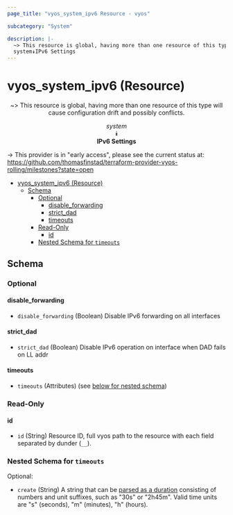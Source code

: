 ```yaml
---
page_title: "vyos_system_ipv6 Resource - vyos"

subcategory: "System"

description: |-
  ~> This resource is global, having more than one resource of this type will cause configuration drift and possibly conflicts.
  system⯯IPv6 Settings
---
```


# vyos_system_ipv6 (Resource)
<center>

~> This resource is global, having more than one resource of this type will cause configuration drift and possibly conflicts.

*system*  
⯯  
**IPv6 Settings**


</center>

-> This provider is in "early access", please see the current status at: https://github.com/thomasfinstad/terraform-provider-vyos-rolling/milestones?state=open

<!--TOC-->

- [vyos_system_ipv6 (Resource)](#vyos_system_ipv6-resource)
  - [Schema](#schema)
    - [Optional](#optional)
      - [disable_forwarding](#disable_forwarding)
      - [strict_dad](#strict_dad)
      - [timeouts](#timeouts)
    - [Read-Only](#read-only)
      - [id](#id)
    - [Nested Schema for `timeouts`](#nested-schema-for-timeouts)

<!--TOC-->

<!-- schema generated by tfplugindocs -->
## Schema

### Optional

#### disable_forwarding
- `disable_forwarding` (Boolean) Disable IPv6 forwarding on all interfaces
#### strict_dad
- `strict_dad` (Boolean) Disable IPv6 operation on interface when DAD fails on LL addr
#### timeouts
- `timeouts` (Attributes) (see [below for nested schema](#nestedatt--timeouts))

### Read-Only

#### id
- `id` (String) Resource ID, full vyos path to the resource with each field separated by dunder (`__`).

<a id="nestedatt--timeouts"></a>
### Nested Schema for `timeouts`

Optional:

- `create` (String) A string that can be [parsed as a duration](https://pkg.go.dev/time#ParseDuration) consisting of numbers and unit suffixes, such as &#34;30s&#34; or &#34;2h45m&#34;. Valid time units are &#34;s&#34; (seconds), &#34;m&#34; (minutes), &#34;h&#34; (hours).
